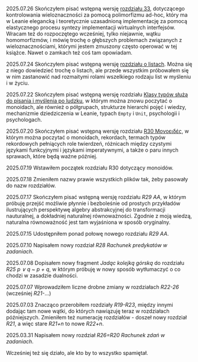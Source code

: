 2025.07.26 Skończyłem pisać wstępną wersję [rozdziału
33](https://github.com/boryspaulewicz/matematyka_dla_psychologow/blob/main/rozdzialy/R33_a_potem_rekordowo_i_z_klasa.md),
dotyczącego kontrolowania wieloznaczności za pomocą polimorfizmu ad-hoc, który ma w Leanie elegancką
i teoretycznie uzasadnioną implementację za pomocą elastycznego procesu syntezy implementacji
wirtualnych interfejsów. Wracam też do rozpoczętego wcześniej, tylko niejawnie, wątku homomorfizmów,
i mówię trochę o głębszych problemach związanych z wieloznacznościami, którymi jestem zmuszony
często operować w tej książce. Nawet o zamkach też coś tam opowiadam.

2025.07.24 Skończyłem pisać wstępną wersję [rozdziału o
listach](./rozdzialy/R32_zaraz_bedzie_tylko_jeszcze_listy.md). Można się z niego dowiedzieć trochę o
listach, ale przede wszystkim próbowałem się w nim zastanowić nad rozmaitymi rolami wszelkiego
rodzaju list w myśleniu i w życiu.

2025.07.22 Skończyłem pisać wstępną wersję rozdziału [Klasy typów służą do pisania i myślenia po
ludzku](./rozdzialy/R31_Klasy_typow_sluza_do.md), w którym można znowu poczytać o monoidach, ale
również o półgrupach, strukturze hierarchi pojęć i wiedzy, mechanizmie dziedziczenia w Leanie,
typach `Empty` i `Unit`, psychologii i psychologach.

2025.07.20 Skończyłem pisać wstępną wersję rozdziału [R30 Μονοειδές](./rozdzialy/R30_Monoeides.md),
w którym można poczytać o monoidach, rekordach, termach typów rekordowych pełniących role twierdzeń,
różnicach między czystymi językami funkcyjnymi i językami imperatywnymi, a także o paru innych
sprawach, które będą ważne później.

2025.07.19 Wstawiłem początek rozdziału R30 dotyczący monoidów.

2025.07.18 Zmieniłem nazwy prawie wszystkich plików tak, żeby pasowały do nazw rozdziałów.

2025.07.17 Skończyłem pisać wstępną wersję rozdziału *R29 AA*, w którym próbuję przejść możliwie
płynnie i bezboleśnie od prostych przykładów ilustrujących perspektywę algebry abstrakcyjnej do
transformacji nauturalnej, a dokładniej naturalnej równoważności. Zgodnie z moją wiedzą, naturalna
równoważność jest tam wyjaśniona w sposób oryginalny.

2025.07.15 Udostępniłem ponad połowę nowego rozdziału *R29 AA*.

2025.07.10 Napisałem nowy rozdział *R28 Rachunek predykatów w zadaniach*.

2025.07.08 Dopisałem nowy fragment *Jadąc kolejką górską* do rozdziału *R25 p ∨ q ~ p + q*, w którym
próbuję w nowy sposób wytłumaczyć o co chodzi w zasadzie dualności.

2025.07.07 Wprowadziłem liczne drobne zmiany w rozdziałach *R22-26* (wcześniej *R21-*...)

2025.07.03 Znacząco przerobiłem rozdziały *R19-R23*, między innymi dodając tam nowe wątki, do
których nawiązuję teraz w rozdziałach późniejszych. Zmieniłem też numerację rozdziałów - doszeł nowy
rozdział *R21*, a więc stare *R21+n* to nowe *R22+n*.

2025.03.31 Napisałem nowy rozdział *R26=R20 Rachunek zdań w zadaniach*.

Wcześniej też się działo, ale kto by to wszystko spamiętał.
